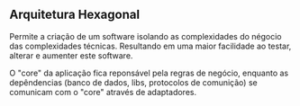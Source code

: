 ## Arquitetura Hexagonal
Permite a criação de um software isolando as complexidades do négocio das complexidades técnicas. Resultando em uma maior facilidade ao testar, alterar e aumenter este software.

O "core" da aplicação fica reponsável pela regras de negócio, enquanto as depêndencias (banco de dados, libs, protocolos de comunição) se comunicam com o "core" através de adaptadores.